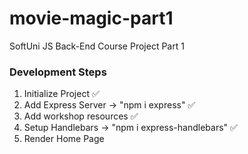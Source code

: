 # movie-magic-part1
SoftUni JS Back-End Course Project Part 1

### Development Steps
1. Initialize Project ✅
2. Add Express Server -> "npm i express" ✅
3. Add workshop resources ✅
4. Setup Handlebars -> "npm i express-handlebars" ✅
5. Render Home Page